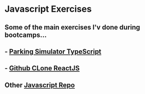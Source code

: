 # Javascript Exercises
## Some of the main exercises I'v done during bootcamps...

## - [Parking Simulator TypeScript](https://github.com/lucasgarciadev22/JS-Typescript-ReactJS-NodeJS/tree/master/estacionamentoTypescript/main)
## - [Github CLone ReactJS](https://github.com/lucasgarciadev22/JS-Typescript-ReactJS-NodeJS/tree/master/reactJs/desafio-projeto-dio/github-react)
## Other [Javascript Repo](https://github.com/lucasgarciadev22/JavaScript-Projects)

